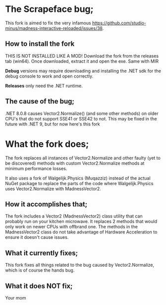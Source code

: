 # The Scrapeface bug;
This fork is aimed to fix the very infamous https://github.com/studio-minus/madness-interactive-reloaded/issues/38.

## How to install the fork
THIS IS NOT INSTALLED LIKE A MOD!
Download the fork from the releases tab (win64). Once downloaded, extract it and open the exe. Same with MIR

**Debug** versions may require downloading and installing the .NET sdk for the debug console to work and open correctly.

**Releases** only need the .NET runtime.

## The cause of the bug;
.NET 8.0.8 causes Vector2.Normalize() (and some other methods) on older CPU's that do not support SSE41 or SSE42 to not.
This may be fixed in the future with .NET 9, but for now here's this fork

# What the fork does;
The fork replaces all instances of Vector2.Normalize and other faulty (yet to be discovered) methods with custom Vector2.Normalize methods at minimum performance losses.

It also uses a fork of Walgelijk.Physics (Muqazziz) instead of the actual NuGet package to replace the parts of the code where Walgelijk.Physics uses Vector2.Normalize with MadnessVector2.

## How it accomplishes that;

The fork includes a Vector2 (MadnessVector2) class utility that can probably run on your kitchen microwave. It replaces 2 methods that would only work on newer CPUs with offbrand one. The methods in the MadnessVector2 class do not take advantage of Hardware Acceleration to ensure it doesn't cause issues.

## What it currently fixes;
This fork fixes all things related to the bug caused by Vector2.Normalize, which is of course the hands bug.

## What it does NOT fix;
Your mom
